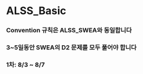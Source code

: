 # ALSS_Basic

### Convention 규칙은 ALSS_SWEA와 동일합니다
### 3~5일동안 SWEA의 D2 문제를 모두 풀어야 합니다
### 1차: 8/3 ~ 8/7
